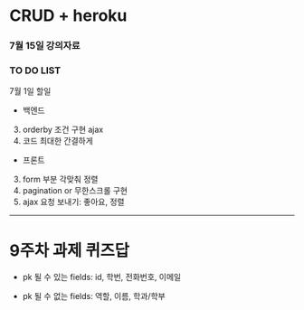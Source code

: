 # CRUD + heroku
### 7월 15일 강의자료


### TO DO LIST

7월 1일 할일

* 백엔드
3. orderby 조건 구현 ajax
4. 코드 최대한 간결하게

* 프론트
3. form 부분 각맞춰 정렬
5. pagination or 무한스크롤 구현
6. ajax 요청 보내기: 좋아요, 정렬



<hr/>

# 9주차 과제 퀴즈답
* pk 될 수 있는 fields: id, 학번, 전화번호, 이메일

* pk 될 수 없는 fields: 역할, 이름, 학과/학부
